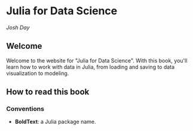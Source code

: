 # Julia for Data Science

*Josh Day*

## Welcome

Welcome to the website for "Julia for Data Science".  With this book, you'll learn how to work with data in Julia, from loading and saving to data visualization to modeling. 

## How to read this book

### Conventions

- **BoldText**: a Julia package name.